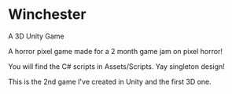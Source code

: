 # Winchester
A 3D Unity Game

A horror pixel game made for a 2 month game jam on pixel horror!

You will find the C# scripts in Assets/Scripts. Yay singleton design!

This is the 2nd game I've created in Unity and the first 3D one.
